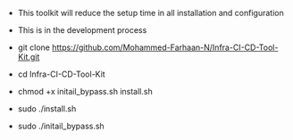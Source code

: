 * This toolkit will reduce the setup time in all installation and configuration 

* This is in the development process

* git clone https://github.com/Mohammed-Farhaan-N/Infra-CI-CD-Tool-Kit.git
* cd Infra-CI-CD-Tool-Kit
* chmod +x initail_bypass.sh install.sh
* sudo  ./install.sh
* sudo ./initail_bypass.sh
  
